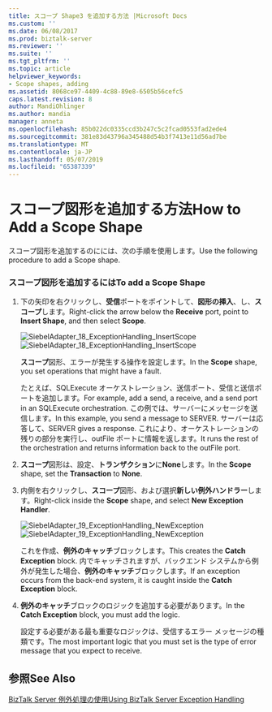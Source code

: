 ```yaml
---
title: スコープ Shape3 を追加する方法 |Microsoft Docs
ms.custom: ''
ms.date: 06/08/2017
ms.prod: biztalk-server
ms.reviewer: ''
ms.suite: ''
ms.tgt_pltfrm: ''
ms.topic: article
helpviewer_keywords:
- Scope shapes, adding
ms.assetid: 8068ce97-4409-4c88-89e8-6505b56cefc5
caps.latest.revision: 8
author: MandiOhlinger
ms.author: mandia
manager: anneta
ms.openlocfilehash: 85b022dc0335ccd3b247c5c2fcad0553fad2ede4
ms.sourcegitcommit: 381e83d43796a345488d54b3f7413e11d56ad7be
ms.translationtype: MT
ms.contentlocale: ja-JP
ms.lasthandoff: 05/07/2019
ms.locfileid: "65387339"
---
```

# <a name="how-to-add-a-scope-shape"></a><span data-ttu-id="b86c8-102">スコープ図形を追加する方法</span><span class="sxs-lookup"><span data-stu-id="b86c8-102">How to Add a Scope Shape</span></span>
<span data-ttu-id="b86c8-103">スコープ図形を追加するのにには、次の手順を使用します。</span><span class="sxs-lookup"><span data-stu-id="b86c8-103">Use the following procedure to add a Scope shape.</span></span>  
  
### <a name="to-add-a-scope-shape"></a><span data-ttu-id="b86c8-104">スコープ図形を追加するには</span><span class="sxs-lookup"><span data-stu-id="b86c8-104">To add a Scope Shape</span></span>  
  
1.  <span data-ttu-id="b86c8-105">下の矢印を右クリックし、**受信**ポートをポイントして、**図形の挿入**、し、**スコープ**します。</span><span class="sxs-lookup"><span data-stu-id="b86c8-105">Right-click the arrow below the **Receive** port, point to **Insert Shape**, and then select **Scope**.</span></span>  
  
     <span data-ttu-id="b86c8-106">![](../core/media/siebeladapter-18-exceptionhandling-insertscope.gif "SiebelAdapter_18_ExceptionHandling_InsertScope")</span><span class="sxs-lookup"><span data-stu-id="b86c8-106">![](../core/media/siebeladapter-18-exceptionhandling-insertscope.gif "SiebelAdapter_18_ExceptionHandling_InsertScope")</span></span>  
  
     <span data-ttu-id="b86c8-107">**スコープ**図形、エラーが発生する操作を設定します。</span><span class="sxs-lookup"><span data-stu-id="b86c8-107">In the **Scope** shape, you set operations that might have a fault.</span></span>  
  
     <span data-ttu-id="b86c8-108">たとえば、SQLExecute オーケストレーション、送信ポート、受信と送信ポートを追加します。</span><span class="sxs-lookup"><span data-stu-id="b86c8-108">For example, add a send, a receive, and a send port in an SQLExecute orchestration.</span></span> <span data-ttu-id="b86c8-109">この例では、サーバーにメッセージを送信します。</span><span class="sxs-lookup"><span data-stu-id="b86c8-109">In this example, you send a message to SERVER.</span></span> <span data-ttu-id="b86c8-110">サーバーは応答して、</span><span class="sxs-lookup"><span data-stu-id="b86c8-110">SERVER gives a response.</span></span> <span data-ttu-id="b86c8-111">これにより、オーケストレーションの残りの部分を実行し、outFile ポートに情報を返します。</span><span class="sxs-lookup"><span data-stu-id="b86c8-111">It runs the rest of the orchestration and returns information back to the outFile port.</span></span>  
  
2.  <span data-ttu-id="b86c8-112">**スコープ**図形は、設定、**トランザクション**に**None**します。</span><span class="sxs-lookup"><span data-stu-id="b86c8-112">In the **Scope** shape, set the **Transaction** to **None**.</span></span>  
  
3.  <span data-ttu-id="b86c8-113">内側を右クリックし、**スコープ**図形、および選択**新しい例外ハンドラー**します。</span><span class="sxs-lookup"><span data-stu-id="b86c8-113">Right-click inside the **Scope** shape, and select **New Exception Handler**.</span></span>  
  
     <span data-ttu-id="b86c8-114">![](../core/media/siebeladapter-19-exceptionhandling-newexception.gif "SiebelAdapter_19_ExceptionHandling_NewException")</span><span class="sxs-lookup"><span data-stu-id="b86c8-114">![](../core/media/siebeladapter-19-exceptionhandling-newexception.gif "SiebelAdapter_19_ExceptionHandling_NewException")</span></span>  
  
     <span data-ttu-id="b86c8-115">これを作成、**例外のキャッチ**ブロックします。</span><span class="sxs-lookup"><span data-stu-id="b86c8-115">This creates the **Catch Exception** block.</span></span> <span data-ttu-id="b86c8-116">内でキャッチされますが、バックエンド システムから例外が発生した場合、**例外のキャッチ**ブロックします。</span><span class="sxs-lookup"><span data-stu-id="b86c8-116">If an exception occurs from the back-end system, it is caught inside the **Catch Exception** block.</span></span>  
  
4.  <span data-ttu-id="b86c8-117">**例外のキャッチ**ブロックのロジックを追加する必要があります。</span><span class="sxs-lookup"><span data-stu-id="b86c8-117">In the **Catch Exception** block, you must add the logic.</span></span>  
  
     <span data-ttu-id="b86c8-118">設定する必要がある最も重要なロジックは、受信するエラー メッセージの種類です。</span><span class="sxs-lookup"><span data-stu-id="b86c8-118">The most important logic that you must set is the type of error message that you expect to receive.</span></span>  
  
## <a name="see-also"></a><span data-ttu-id="b86c8-119">参照</span><span class="sxs-lookup"><span data-stu-id="b86c8-119">See Also</span></span>  
 [<span data-ttu-id="b86c8-120">BizTalk Server 例外処理の使用</span><span class="sxs-lookup"><span data-stu-id="b86c8-120">Using BizTalk Server Exception Handling</span></span>](../core/using-biztalk-server-exception-handling1.md)